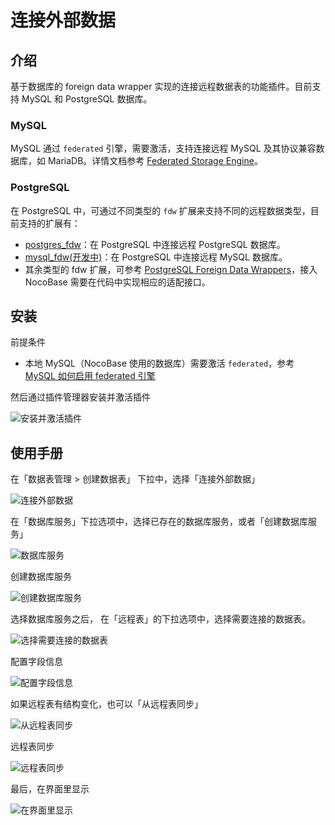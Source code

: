 # 连接外部数据

## 介绍

基于数据库的 foreign data wrapper 实现的连接远程数据表的功能插件。目前支持 MySQL 和 PostgreSQL 数据库。

### MySQL

MySQL 通过 `federated` 引擎，需要激活，支持连接远程 MySQL 及其协议兼容数据库，如 MariaDB。详情文档参考 [Federated Storage Engine](https://dev.mysql.com/doc/refman/8.0/en/federated-storage-engine.html)。

### PostgreSQL

在 PostgreSQL 中，可通过不同类型的 `fdw` 扩展来支持不同的远程数据类型，目前支持的扩展有：

- [postgres_fdw](https://www.postgresql.org/docs/current/postgres-fdw.html)：在 PostgreSQL 中连接远程 PostgreSQL 数据库。
- [mysql_fdw(开发中)](https://github.com/EnterpriseDB/mysql_fdw)：在 PostgreSQL 中连接远程 MySQL 数据库。
- 其余类型的 fdw 扩展，可参考 [PostgreSQL Foreign Data Wrappers](https://wiki.postgresql.org/wiki/Foreign_data_wrappers)，接入 NocoBase 需要在代码中实现相应的适配接口。

## 安装

前提条件

- 本地 MySQL（NocoBase 使用的数据库）需要激活 `federated`，参考 [MySQL 如何启用 federated 引擎](./enable-federated.md)

然后通过插件管理器安装并激活插件

![安装并激活插件](./image.png)

## 使用手册

在「数据表管理 > 创建数据表」 下拉中，选择「连接外部数据」

![连接外部数据](./image-1.png)

在「数据库服务」下拉选项中，选择已存在的数据库服务，或者「创建数据库服务」

![数据库服务](./image-2.png)

创建数据库服务

![创建数据库服务](./image-3.png)

选择数据库服务之后， 在「远程表」的下拉选项中，选择需要连接的数据表。

![选择需要连接的数据表](./image-4.png)

配置字段信息

![配置字段信息](./image-5.png)

如果远程表有结构变化，也可以「从远程表同步」

![从远程表同步](./image-6.png)

远程表同步

![远程表同步](./image-7.png)

最后，在界面里显示

![在界面里显示](./image-9.png)
